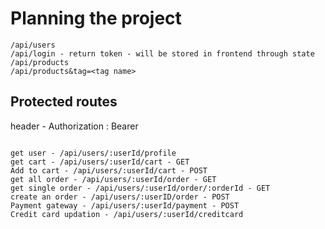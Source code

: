 # Planning the project

```
/api/users
/api/login - return token - will be stored in frontend through state
/api/products
/api/products&tag=<tag name>

```



## Protected routes
header - Authorization : Bearer <token>

```

get user - /api/users/:userId/profile 
get cart - /api/users/:userId/cart - GET
Add to cart - /api/users/:userId/cart - POST
get all order - /api/users/:userId/order - GET
get single order - /api/users/:userId/order/:orderId - GET
create an order - /api/users/:userID/order - POST
Payment gateway - /api/users/:userId/payment - POST
Credit card updation - /api/users/:userId/creditcard

```